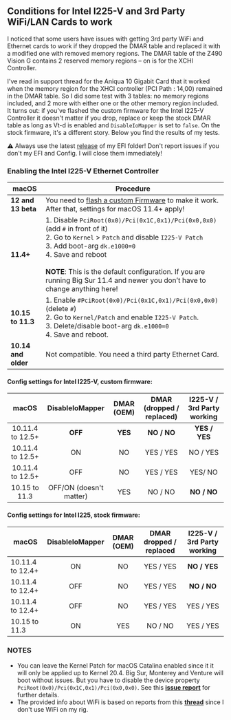 ## Conditions for Intel I225-V and 3rd Party WiFi/LAN Cards to work
I noticed that some users have issues with getting 3rd party WiFi and Ethernet cards to work if they dropped the DMAR table and replaced it with a modified one with removed memory regions. The DMAR table of the Z490 Vision G contains 2 reserved memory regions – on is for the XCHI Controller. 

I've read in support thread for the Aniqua 10 Gigabit Card that it worked when the memory region for the XHCI controller (PCI Path : 14,00) remained in the DMAR table. So I did some test with 3 tables: no memory regions included, and 2 more with either one or the other memory region included. It turns out: if you've flashed the custom firmware for the Intel I225-V Controller it doesn't matter if you drop, replace or keep the stock DMAR table as long as Vt-d is enabled and `DisableIoMapper` is set to `false`. On the stock firmware, it's a different story. Below you find the results of my tests.

:warning: Always use the latest [release](https://github.com/5T33Z0/Gigabyte-Z490-Vision-G-Hackintosh-OpenCore/releases) of my EFI folder! Don't report issues if you don't my EFI and Config. I will close them immediately!

### Enabling the Intel I225-V Ethernet Controller

|macOS |Procedure|
|-------------|---------|
**12 and 13 beta**| You need to [flash a custom Firmware](https://github.com/5T33Z0/Gigabyte-Z490-Vision-G-Hackintosh-OpenCore/blob/main/I225-V_FIX.md) to make it work. After that, settings for macOS 11.4+ apply!
**11.4+**|	1. Disable `PciRoot(0x0)/Pci(0x1C,0x1)/Pci(0x0,0x0)` (add `#` in front of it)</br>2. Go to `Kernel` > `Patch` and disable `I225-V Patch` </br> 3. Add boot-arg `dk.e1000=0`</br> 4. Save and reboot</br></br>**NOTE**: This is the default configuration. If you are running Big Sur 11.4 and newer you don’t have to change anything here!
**10.15 to 11.3**|1. Enable `#PciRoot(0x0)/Pci(0x1C,0x1)/Pci(0x0,0x0)` (delete `#`)</br> 2. Go to `Kernel/Patch` and enable `I225-V Patch`.</br> 3. Delete/disable boot-arg `dk.e1000=0`</br> 4. Save and reboot.
**10.14 and older**| Not compatible. You need a third party Ethernet Card.
	
#### Config settings for Intel I225-V, custom firmware:

macOS            |DisableIoMapper|DMAR (OEM)|DMAR (dropped / replaced)| I225-V / 3rd Party working|
:---------------:|:-------------:|:--------:|:-----------------------:|:-------------------------:
10.11.4 to 12.5+ | **OFF**       | **YES**  | **NO / NO**             | **YES / YES**
10.11.4 to 12.5+ | ON            | NO       | YES / YES               | NO / YES
10.11.4 to 12.5+ | OFF           | NO       | YES / YES               | YES/ NO
10.15 to 11.3    | OFF/ON (doesn't matter)  | YES      | NO / NO                 | **NO / NO**

#### Config settings for Intel I225, stock firmware:

macOS   |DisableIoMapper|DMAR (OEM) |DMAR dropped / replaced | I225-V / 3rd Party working|
------|:-------------:|:---------:|:----------------------:|:-------------------------:|
10.11.4 to 12.4+ | ON            | NO        | YES / YES              | **NO / YES**
10.11.4 to 12.4+ | OFF           | NO        | YES / YES              | **NO / NO**
10.11.4 to 12.4+ | OFF           | NO        | YES / YES              | YES / YES
10.15 to 11.3    | ON            | YES       | NO / NO                | YES / YES

### NOTES
- You can leave the Kernel Patch for macOS Catalina enabled since it it will only be applied up to Kernel 20.4. Big Sur, Monterey and Venture will boot without issues. But you have to disable the device property `PciRoot(0x0)/Pci(0x1C,0x1)/Pci(0x0,0x0)`. See this [**issue report**](https://github.com/dortania/bugtracker/issues/213) for further details.
- The provided info about WiFi is based on reports from this [**thread**](https://www.insanelymac.com/forum/topic/348493-discussion-intel-i225-v-on-macos-monterey/) since I don't use WiFi on my rig.